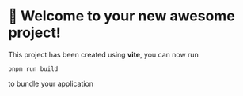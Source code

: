 # 🚀 Welcome to your new awesome project!

This project has been created using **vite**, you can now run

```
pnpm run build
```

to bundle your application
